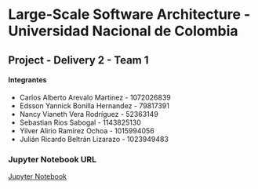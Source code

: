 # Large-Scale Software Architecture - Universidad Nacional de Colombia 
## Project - Delivery 2 - Team 1
#### Integrantes
- Carlos Alberto Arevalo Martinez - 1072026839
- Edsson Yannick Bonilla Hernandez - 79817391
- Nancy Vianeth Vera Rodríguez - 52363149
- Sebastian Rios Sabogal - 1143825130
- Yilver Alirio Ramírez Ochoa - 1015994056
- Julián Ricardo Beltrán Lizarazo - 1023949483

### Jupyter Notebook URL
[Jupyter Notebook](https://colab.research.google.com/drive/199u69wraUuIA6D5B0p3HJlyY-oueOe1g?usp=sharing)